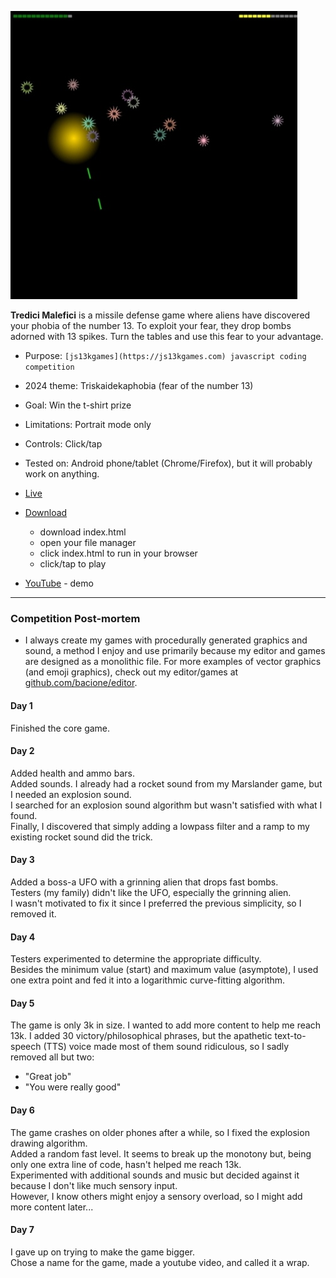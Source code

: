 [![Info](README.JPG)](https://bacionejs.github.io/tredicimalefici)

**Tredici Malefici** is a missile defense game where aliens have discovered your phobia of the number 13. To exploit your fear, they drop bombs adorned with 13 spikes. Turn the tables and use this fear to your advantage.

- Purpose: `[js13kgames](https://js13kgames.com) javascript coding competition`
- 2024 theme: Triskaidekaphobia (fear of the number 13)
- Goal: Win the t-shirt prize
- Limitations: Portrait mode only
- Controls: Click/tap
- Tested on: Android phone/tablet (Chrome/Firefox), but it will probably work on anything.

- [Live](https://bacionejs.github.io/tredicimalefici)
- [Download](#How-To-Download)
  - download index.html
  - open your file manager
  - click index.html to run in your browser
  - click/tap to play
- [YouTube](http://www.youtube.com/@bacionejs) - demo


---

### Competition Post-mortem
- I always create my games with procedurally generated graphics and sound, a method I enjoy and use primarily because my editor and games are designed as a monolithic file. For more examples of vector graphics (and emoji graphics), check out my editor/games at [github.com/bacione/editor](https://github.com/bacione/editor).

#### Day 1
Finished the core game.

#### Day 2
Added health and ammo bars.  
Added sounds. I already had a rocket sound from my Marslander game, but I needed an explosion sound.  
I searched for an explosion sound algorithm but wasn't satisfied with what I found.  
Finally, I discovered that simply adding a lowpass filter and a ramp to my existing rocket sound did the trick.

#### Day 3
Added a boss-a UFO with a grinning alien that drops fast bombs.  
Testers (my family) didn't like the UFO, especially the grinning alien.  
I wasn't motivated to fix it since I preferred the previous simplicity, so I removed it.

#### Day 4
Testers experimented to determine the appropriate difficulty.  
Besides the minimum value (start) and maximum value (asymptote), I used one extra point and fed it into a logarithmic curve-fitting algorithm.

#### Day 5
The game is only 3k in size. I wanted to add more content to help me reach 13k.
I added 30 victory/philosophical phrases, but the apathetic text-to-speech (TTS) voice made most of them sound ridiculous, so I sadly removed all but two:
- "Great job"
- "You were really good"

#### Day 6
The game crashes on older phones after a while, so I fixed the explosion drawing algorithm.  
Added a random fast level. It seems to break up the monotony but, being only one extra line of code, hasn't helped me reach 13k.  
Experimented with additional sounds and music but decided against it because I don't like much sensory input.  
However, I know others might enjoy a sensory overload, so I might add more content later...

#### Day 7
I gave up on trying to make the game bigger.  
Chose a name for the game, made a youtube video, and called it a wrap.
